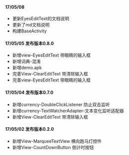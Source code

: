 
#### 17/05/08

* 更新EyesEditText的文档说明
* 更新了md文档说明
* 构建BaseActivity

#### 17/05/05 发布版本0.8.0

* 新增view-EyesEditText 带眼睛的输入框
* 新增词典-混淆
* 新增demo.apk
* 完善View-ClearEditText 带清除输入框
* 完善view-EyesEditText 带眼睛的输入框

#### 17/05/04 发布版本0.7.0

* 新增currency-DoubleClickListener 防止双击监听
* 新增currency-TextWatcherAdapter-文本变化监听适配器
* 新增View-ClearEditText 带清除输入框

#### 17/05/02 发布版本0.2.0

* 新增View-MarqueeTextView 横向跑马灯控件
* 新增View-CountDownButton 倒计时按钮





